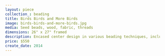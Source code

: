 ```yaml
---
layout: piece
collection_: beading
title: Birds Birds and More Birds
image: birds-birds-and-more-birds.jpg
media: Seed beads, wood, fabric, threads
dimensions: 26" x 27" framed
description: Encased center design in various beading techniques, including peyote stitch, with inlaid cut fabric appliqued,, bird strips, plus wooden birds, quilted and smocked fabric in matted glassed maple frame two inches in depth.
price: $550
create_date: 2014
---
```

